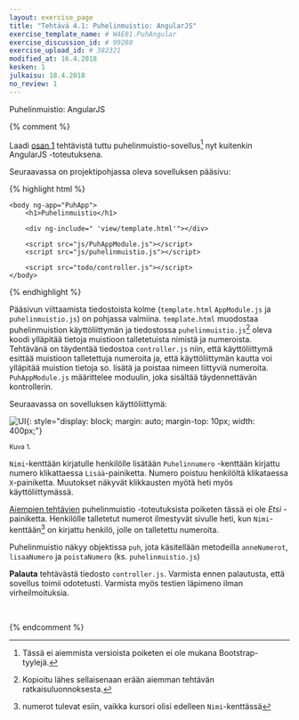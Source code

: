 ```yaml
---
layout: exercise_page
title: "Tehtävä 4.1: Puhelinmuistio: AngularJS"
exercise_template_name: # W4E01.PuhAngular
exercise_discussion_id: # 99280
exercise_upload_id: # 382321
modified_at: 16.4.2018
kesken: 1
julkaisu: 18.4.2018
no_review: 1
---
```


Puhelinmuistio: AngularJS

{% comment %}

Laadi [osan 1](../../osa1) tehtävistä tuttu puhelinmuistio-sovellus[^0] nyt kuitenkin AngularJS -toteutuksena.

[^0]: Tässä ei aiemmista versioista poiketen ei ole mukana Bootstrap-tyylejä.


Seuraavassa on projektipohjassa oleva sovelluksen pääsivu:

{% highlight html %}

    <body ng-app="PuhApp">
        <h1>Puhelinmuistio</h1>

        <div ng-include=" 'view/template.html'"></div>

        <script src="js/PuhAppModule.js"></script>
        <script src="js/puhelinmuistio.js"></script>

        <script src="todo/controller.js"></script>
    </body>

{% endhighlight %}

Pääsivun viittaamista  tiedostoista kolme (`template.html` `AppModule.js` ja `puhelinmuistio.js`) on pohjassa valmiina. `template.html` muodostaa puhelinmuistion käyttöliittymän ja tiedostossa `puhelinmuistio.js`[^1] oleva koodi ylläpitää tietoja muistioon talletetuista nimistä ja numeroista. Tehtävänä on täydentää tiedostoa `controller.js` niin, että käyttöliittymä esittää muistioon talletettuja numeroita ja, että käyttöliittymän kautta voi ylläpitää  muistion tietoja so. lisätä ja poistaa nimeen liittyviä numeroita. `PuhAppModule.js` määrittelee moduulin, joka sisältää täydennettävän kontrollerin.

[^1]: Kopioitu lähes sellaisenaan  erään aiemman tehtävän ratkaisuluonnoksesta.

Seuraavassa on sovelluksen käyttöliittymä:



![UI](../img/w4e01ui.png "UI"){: style="display: block; margin: auto; margin-top: 10px; width: 400px;"}

<small>Kuva 1. </small>


`Nimi`-kenttään kirjatulle henkilölle lisätään `Puhelinnumero` -kenttään kirjattu numero klikattaessa `Lisää`-painiketta. Numero poistuu henkilöltä klikataessa `X`-painiketta. Muutokset näkyvät klikkausten myötä heti myös käyttöliittymässä.

[Aiempien tehtävien](../../osa1) puhelinmuistio -toteutuksista poiketen tässä ei ole *Etsi* -painiketta. Henkilölle talletetut numerot ilmestyvät sivulle heti, kun `Nimi`-kenttään[^2] on kirjattu henkilö, jolle on talletettu numeroita.

[^2]: numerot tulevat esiin, vaikka kursori olisi edelleen `Nimi`-kenttässä


Puhelinmuistio näkyy objektissa `puh`, jota käsitellään metodeilla `anneNumerot`, `lisaaNumero` ja `poistaNumero` (ks. `puhelinmuistio.js`) 

**Palauta** tehtävästä tiedosto `controller.js`. Varmista ennen palautusta, että sovellus toimii odotetusti. Varmista myös testien läpimeno ilman virheilmoituksia.


<br/>

{% endcomment %}
